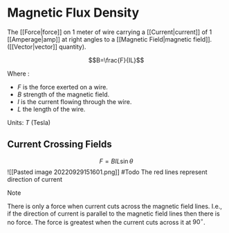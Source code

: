 # Magnetic Flux Density
The [[Force|force]] on 1 meter of wire carrying a [[Current|current]] of 1 [[Amperage|amp]] at right angles to a [[Magnetic Field|magnetic field]]. ([[Vector|vector]] quantity).

$$B=\frac{F}{IL}$$

Where :
- $F$ is the force exerted on a wire.
- $B$ strength of the magnetic field.
- $I$ is the current flowing through the wire.
- $L$ the length of the wire.

Units: $T$ (Tesla)

## Current Crossing Fields
$$F=BIL\sin\theta$$
![[Pasted image 20220929151601.png]] #Todo The red lines represent direction of current

> [!Note]
> There is only a force when current cuts across the magnetic field lines. I.e., if the direction of current is parallel to the magnetic field lines then there is no force. The force is greatest when the current cuts across it at $90^{\circ}$.